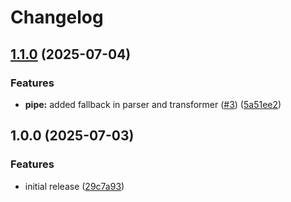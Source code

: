 # Changelog

## [1.1.0](https://github.com/OGS-GmbH/ngx-template-engine/compare/v1.0.0...v1.1.0) (2025-07-04)


### Features

* **pipe:** added fallback in parser and transformer ([#3](https://github.com/OGS-GmbH/ngx-template-engine/issues/3)) ([5a51ee2](https://github.com/OGS-GmbH/ngx-template-engine/commit/5a51ee28cd0354ae0563c204f6038084920db6c4))

## 1.0.0 (2025-07-03)


### Features

* initial release ([29c7a93](https://github.com/OGS-GmbH/ngx-template-engine/commit/29c7a93894308c98e97e3aa49dbe2ac11707d777))
